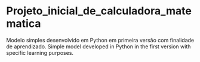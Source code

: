 # Projeto_inicial_de_calculadora_matematica
Modelo simples desenvolvido em Python em primeira versão com finalidade de aprendizado.
Simple model developed in Python in the first version with specific learning purposes.
